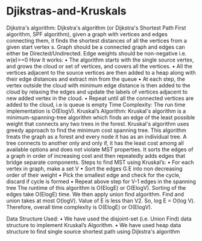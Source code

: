 # Djikstras-and-Kruskals
 
Dijkstra's algorithm: 
Dijkstra's algorithm (or Dijkstra's Shortest Path First algorithm, SPF algorithm), given a graph with vertices and edges connecting them, it finds the shortest distances of all the vertices from a given start vertex s. Graph should be a connected graph and edges can either be Directed/Undirected. Edge weights should be non-negative i.e. w(e)>=0
How it works:
•	The algorithm starts with the single source vertex, and grows the cloud or set of vertices, and covers all the vertices.
•	All the vertices adjacent to the source vertices are then added to a heap along with their edge distances and extract min from the queue
•	At each step, the vertex outside the cloud with minimum edge distance is then added to the cloud by relaxing the edges and update the labels of vertices adjacent to new added vertex in the cloud.
•	Repeat until all the connected vertices are added to the cloud, i.e is queue is empty
Time Complexity:
The run time implementation is  O(ElogV).
Kruskal’s Algorithm:
Kruskal's algorithm is a minimum-spanning-tree algorithm which finds an edge of the least possible weight that connects any two trees in the forest. Kruskal's algorithm uses greedy approach to find the minimum cost spanning tree. This algorithm treats the graph as a forest and every node it has as an individual tree. A tree connects to another only and only if, it has the least cost among all available options and does not violate MST properties. It sorts the edges of a graph in order of increasing cost and then repeatedly adds edges that bridge separate components. 
Steps to find MST using Kruskal’s:
•	For each vertex in graph, make a set V
•	Sort the edges G.E into non decreasing order of their weight
•	Pick the smallest edge and check for the cycle, discard if cycle is formed
•	Repeat above step for V-1 edges in the spanning tree
The runtime of this algorithm is O(ElogE) or O(ElogV). Sorting of the edges take O(ElogE) time. We then apply union find algorithm. Find and union takes at most O(logV). Value of E is less than V2. So, log E = O(log V). Therefore, overall time complexity is O(ElogE) or O(ElogV).

Data Structure Used:
•	We have used the disjoint-set (i.e. Union Find) data structure to implement Kruskal’s Algorithm.
•	We have used heap data structure to find single source shortest path using Dijkstra's algorithm
